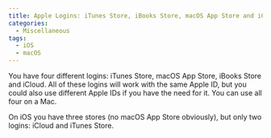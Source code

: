 ```yaml
---
title: Apple Logins: iTunes Store, iBooks Store, macOS App Store and iCloud
categories:
  - Miscellaneous
tags:
  - iOS
  - macOS
---
```

You have four different logins: iTunes Store, macOS App Store, iBooks Store and iCloud. All of these logins will work with the same Apple ID, but you could also use different Apple IDs if you have the need for it. You can use all four on a Mac.

On iOS you have three stores (no macOS App Store obviously), but only two logins: iCloud and iTunes Store.
